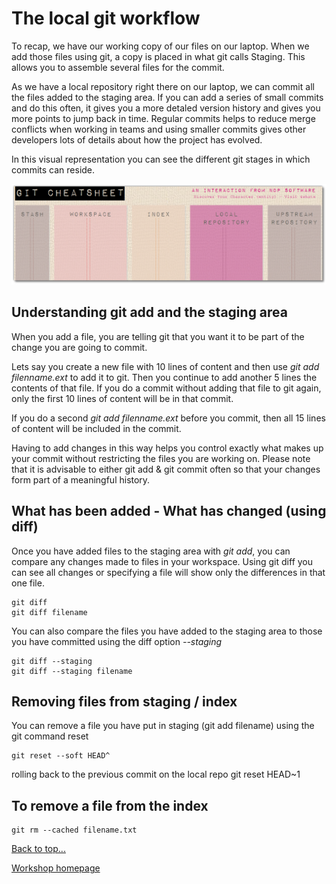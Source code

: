 # <a id="chapter7">The local git workflow</a>

To recap, we have our working copy of our files on our laptop.  When we add those files using git, a copy is placed in what git calls Staging.  This allows you to assemble several files for the commit.

As we have a local repository right there on our laptop, we can commit all the files added to the staging area.  If you can add a series of small commits and do this often, it gives you a more detaled version history and gives you more points to jump back in time.  Regular commits helps to reduce merge conflicts when working in teams and using smaller commits gives other developers lots of details about how the project has evolved.

In this visual representation you can see the different git stages in which commits can reside.

<img src="images/git-cheat-sheet-visual-git-stages.png">


## Understanding git add and the staging area

When you add a file, you are telling git that you want it to be part of the change you are going to commit.

Lets say you create a new file with 10 lines of content and then use *git add filenname.ext* to add it to git.  Then you continue to add another 5 lines the contents of that file.  If you do a commit without adding that file to git again, only the first 10 lines of content will be in that commit.

If you do a second *git add filenname.ext* before you commit, then all 15 lines of content will be included in the commit.

Having to add changes in this way helps you control exactly what makes up your commit without restricting the files you are working on.  Please note that it is advisable to either git add & git commit often so that your changes form part of a meaningful history.


## What has been added - What has changed (using diff)

Once you have added files to the staging area with *git add*, you can compare any changes made to files in your workspace.  Using git diff you can see all changes or specifying a file will show only the differences in that one file.

    git diff
    git diff filename

You can also compare the files you have added to the staging area to those you have committed using the diff option *--staging*

    git diff --staging
    git diff --staging filename




## Removing files from staging / index

You can remove a file you have put in staging (git add filename) using the git command reset

    git reset --soft HEAD^


rolling back to the previous commit on the local repo
    git reset HEAD~1


## To remove a file from the index


    git rm --cached filename.txt



[Back to top...](#top)

[Workshop homepage](index.html)
